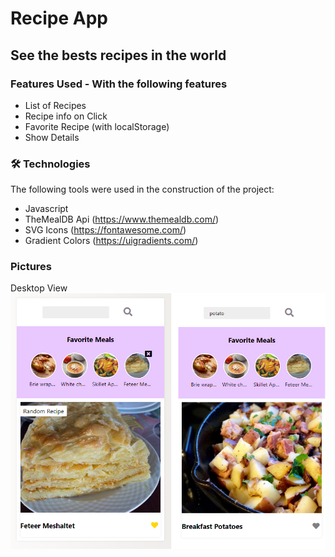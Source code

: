 # Recipe App 
## See the bests recipes in the world

### Features Used - With the following features

   * List of Recipes
   * Recipe info on Click
   * Favorite Recipe (with localStorage)
   * Show Details

### 🛠 Technologies

The following tools were used in the construction of the project:

* Javascript
* TheMealDB Api (https://www.themealdb.com/)
* SVG Icons (https://fontawesome.com/)
* Gradient Colors (https://uigradients.com/)


### Pictures 
  Desktop View
  <img alt="RecipeApp" title="#RecipeApp" src="./images/recipe-app.png" />
  <br>

